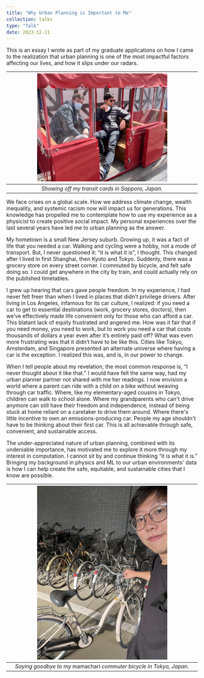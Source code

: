 ```yaml
---
title: "Why Urban Planning is Important to Me"
collection: talks
type: "Talk"
date: 2023-12-11
---
```


This is an essay I wrote as part of my graduate applications on how I came to the realization that urban planning is one of the most impactful factors affecting our lives, and how it slips under our radars. 

| <img src="/images/blog_images/why_urban_planning/transit_cards.jpg" alt="Me posing in a mini-train display, holding several Japanese transit cards in my hand." title="Me posing in a mini-train display, holding several Japanese transit cards in my hand." style="width:70%;"> |
|:--:| 
| *Showing off my transit cards in Sapporo, Japan.* |

<!-- 
| ![transit_cards.jpg](/images/blog_images/why_urban_planning/transit_cards.jpg "Me posing in a mini-train display, holding several Japanese transit card in my hand.") | 
|:--:| 
| *Showing off my transit cards in Sapporo, Japan.* | -->

<!-- <hr style="border:1px solid gray"> -->

We face crises on a global scale. How we address climate change, wealth inequality, and systemic racism now will impact us for generations. This knowledge has propelled me to contemplate how to use my experience as a physicist to create positive social impact. My personal experiences over the last several years have led me to urban planning as the answer.

My hometown is a small New Jersey suburb. Growing up, it was a fact of life that you needed a car. Walking and cycling were a hobby, not a mode of transport. But, I never questioned it: “it is what it is”, I thought. This changed after I lived in first Shanghai, then Kyoto and Tokyo. Suddenly, there was a grocery store on every street corner. I commuted by bicycle, and felt safe doing so. I could get anywhere in the city by train, and could actually rely on the published timetables.

I grew up hearing that cars gave people freedom. In my experience, I had never felt freer than when I lived in places that didn't privilege drivers. After living in Los Angeles, infamous for its car culture, I realized: if you need a car to get to essential destinations (work, grocery stores, doctors), then we’ve effectively made life convenient only for those who can afford a car. This blatant lack of equity frustrated and angered me. How was it fair that if you need money, you need to work, but to work you need a car that costs thousands of dollars a year even after it’s entirely paid off? What was even more frustrating was that it didn’t have to be like this. Cities like Tokyo, Amsterdam, and Singapore presented an alternate universe where having a car is the exception. I realized this was, and is, in our power to change. 

When I tell people about my revelation, the most common response is, “I never thought about it like that.” I would have felt the same way, had my urban planner partner not shared with me her readings. I now envision a world where a parent can ride with a child on a bike without weaving through car traffic. Where, like my elementary-aged cousins in Tokyo, children can walk to school alone. Where my grandparents who can't drive anymore can still have their freedom and independence, instead of being stuck at home reliant on a caretaker to drive them around. Where there's little incentive to own an emissions-producing car. People my age shouldn't have to be thinking about their first car. This is all achievable through safe, convenient, and sustainable access.  

The under-appreciated nature of urban planning, combined with its undeniable importance, has motivated me to explore it more through my interest in computation. I cannot sit by and continue thinking “it is what it is.” Bringing my background in physics and ML to our urban environments' data is how I can help create the safe, equitable, and sustainable cities that I know are possible. 


| <img src="/images/blog_images/why_urban_planning/mamachari.jpg" alt="Me posing with an old looking beige dutch-style step through bike" title="Me posing with an old looking beige dutch-style step through bike" style="width:70%;"> |
|:--:| 
| *Saying goodbye to my* mamachari *commuter bicycle in Tokyo, Japan.* |
